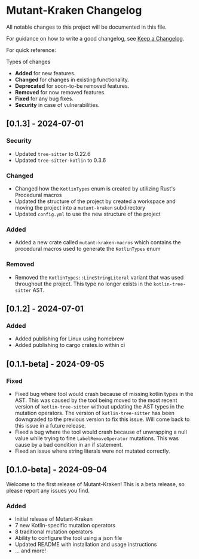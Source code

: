 # Mutant-Kraken Changelog

All notable changes to this project will be documented in this file.

For guidance on how to write a good changelog, see [Keep a Changelog](https://keepachangelog.com/en/1.1.0/).

For quick reference:

Types of changes

- **Added** for new features.
- **Changed** for changes in existing functionality.
- **Deprecated** for soon-to-be removed features.
- **Removed** for now removed features.
- **Fixed** for any bug fixes.
- **Security** in case of vulnerabilities.

## [0.1.3] - 2024-07-01

### Security

- Updated `tree-sitter` to 0.22.6
- Updated `tree-sitter-kotlin` to 0.3.6

### Changed

- Changed how the `KotlinTypes` enum is created by utilizing Rust's Procedural macros
- Updated the structure of the project by created a workspace and moving the project into a `mutant-kraken` subdirectory
- Updated `config.yml` to use the new structure of the project

### Added

- Added a new crate called `mutant-kraken-macros` which contains the procedural macros used to generate the `KotlinTypes` enum

### Removed

- Removed the `KotlinTypes::LineStringLiteral` variant that was used throughout the project. This type no longer exists in the `kotlin-tree-sitter` AST.

## [0.1.2] - 2024-07-01

### Added

- Added publishing for Linux using homebrew
- Added publishing to cargo crates.io within ci

## [0.1.1-beta] - 2024-09-05

### Fixed

- Fixed bug where tool would crash because of missing kotlin types in the AST. This was caused by the tool being moved to the most recent version of `kotlin-tree-sitter` without updating the AST types in the mutation operators. The version of `kotlin-tree-sitter` has been downgraded to the previous version to fix this issue. Will come back to this issue in a future release.
- Fixed a bug where the tool would crash because of unwrapping a null value while trying to fine `LabelRemoveOperator` mutations. This was cause by a bad condition in an if statement.
- Fixed an issue where string literals were not mutated correctly.

## [0.1.0-beta] - 2024-09-04

Welcome to the first release of Mutant-Kraken! This is a beta release, so please report any issues you find.

### Added

- Initial release of Mutant-Kraken
- 7 new Kotlin-specific mutation operators
- 8 traditional mutation operators
- Ability to configure the tool using a json file
- Updated README with installation and usage instructions
- ... and more!
